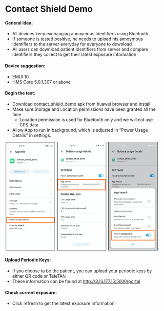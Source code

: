 # Contact Shield Demo

#### General Idea:

- All devices keep exchanging annoymous identifiers using Bluetooth
- If someone is tested positive, he needs to upload his annoymous identifiers to the server everyday for everyone to download
- All users can download patient identifiers from server and compare identifiers they collect to get their latest exposure information

#### Device suggestion:

- EMUI 10
- HMS Core 5.0.1.307 or above

#### Begin the test:

- Download contact_shield_demo.apk from huawei browser and install
- Make sure Storage and Location permissions have been granted all the time
  - Location permission is used for Bluetooth only and we will not use GPS data
- Allow App to run in background, which is adjusted in “Power Usage Details” in settings. 

<img src="run_in_background.png" alt="image-20200821002338062" style="zoom:57%;" />

#### Upload Periodic Keys:

- If you choose to be the patient, you can upload your periodic keys by either QR code or TeleTAN
- These information can be found at http://3.16.177.15:5000/portal

#### Check current exposure:

- Click refresh to get the latest exposure information

